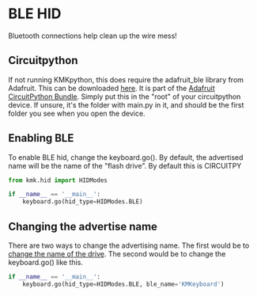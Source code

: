# BLE HID
Bluetooth connections help clean up the wire mess!

## Circuitpython
If not running KMKpython, this does require the adafruit_ble library from Adafruit.
This can be downloaded
[here](https://github.com/adafruit/Adafruit_CircuitPython_BLE/tree/master/adafruit_ble).
It is part of the [Adafruit CircuitPython Bundle](https://github.com/adafruit/Adafruit_CircuitPython_Bundle).
Simply put this in the "root" of your circuitpython device. If unsure, it's the folder with main.py in it, and should be the first folder you see when you open the device.

## Enabling BLE

To enable BLE hid, change the keyboard.go(). By default, the advertised name
will be the name of the "flash drive". By default this is CIRCUITPY

```python
from kmk.hid import HIDModes

if __name__ == '__main__':
    keyboard.go(hid_type=HIDModes.BLE)
```

## Changing the advertise name
There are two ways to change the advertising name. The first would be to
[change the name of the drive](https://learn.adafruit.com/welcome-to-circuitpython/the-circuitpy-drive).
The second would be to change the keyboard.go() like this.

```python
if __name__ == '__main__':
    keyboard.go(hid_type=HIDModes.BLE, ble_name='KMKeyboard')
```


